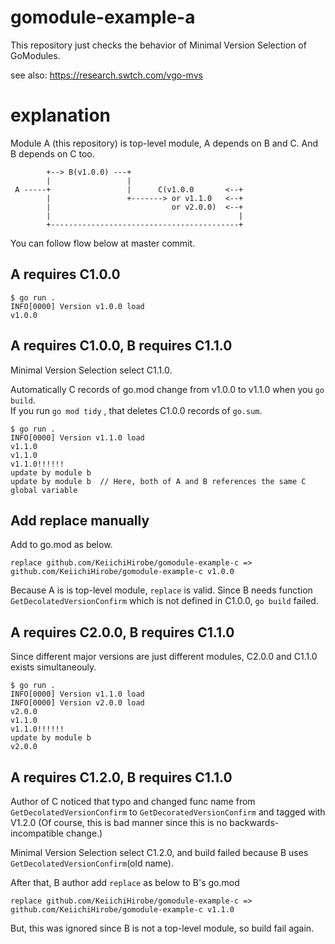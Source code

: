 # gomodule-example-a
This repository just checks the behavior of Minimal Version Selection of GoModules.

see also:
https://research.swtch.com/vgo-mvs

# explanation
Module A (this repository) is top-level module, A depends on B and C. And B depends on C too.

```
        +--> B(v1.0.0) ---+
        |                 |
 A -----+                 |      C(v1.0.0       <--+
        |                 +-------> or v1.1.0   <--+
        |                           or v2.0.0)  <--+
        |                                          |
        +------------------------------------------+
```

You can follow flow below at master commit.

## A requires C1.0.0
```
$ go run .
INFO[0000] Version v1.0.0 load                          
v1.0.0
```

## A requires C1.0.0, B requires C1.1.0
Minimal Version Selection select C1.1.0. 

Automatically C records of go.mod change from v1.0.0 to v1.1.0 when you `go build`.  
If you run  `go mod tidy` , that deletes C1.0.0 records of `go.sum`.

```
$ go run .
INFO[0000] Version v1.1.0 load                          
v1.1.0
v1.1.0
v1.1.0!!!!!!
update by module b
update by module b  // Here, both of A and B references the same C global variable
```

## Add replace manually
Add to go.mod as below.
```
replace github.com/KeiichiHirobe/gomodule-example-c => github.com/KeiichiHirobe/gomodule-example-c v1.0.0
```
Because A is is top-level module, `replace` is valid.
Since B needs function `GetDecolatedVersionConfirm` which is not defined in C1.0.0, `go build` failed.

## A requires C2.0.0, B requires C1.1.0
Since different major versions are just different modules, C2.0.0 and C1.1.0 exists simultaneouly.

```
$ go run .
INFO[0000] Version v1.1.0 load                          
INFO[0000] Version v2.0.0 load                          
v2.0.0
v1.1.0
v1.1.0!!!!!!
update by module b
v2.0.0
```

## A requires C1.2.0, B requires C1.1.0
Author of C noticed that typo and changed func name from `GetDecolatedVersionConfirm` to   `GetDecoratedVersionConfirm` and tagged with V1.2.0 (Of course, this is bad manner since this is no backwards-incompatible change.)

Minimal Version Selection select C1.2.0, and build failed because B uses `GetDecolatedVersionConfirm`(old name).

After that, B author add `replace` as below to B's go.mod

```
replace github.com/KeiichiHirobe/gomodule-example-c => github.com/KeiichiHirobe/gomodule-example-c v1.1.0
```

But, this was ignored since B is not a top-level module, so build fail again.